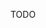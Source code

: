 TODO

<!--Teleport is a tool designed to manage user access to a group of servers. Within the context of these docs a cluster is -->